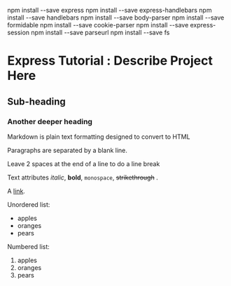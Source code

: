 npm install --save express
npm install --save express-handlebars
npm install --save handlebars
npm install --save body-parser
npm install --save formidable
npm install --save cookie-parser
npm install --save express-session
npm install --save parseurl
npm install --save fs


Express Tutorial : Describe Project Here
=======

Sub-heading
-----------

### Another deeper heading

Markdown is plain text formatting designed to convert
to HTML

Paragraphs are separated
by a blank line.

Leave 2 spaces at the end of a line to do a
line break

Text attributes *italic*, **bold**,
`monospace`, ~~strikethrough~~ .

A [link](http://example.com).

Unordered list:

  * apples
  * oranges
  * pears

Numbered list:

  1. apples
  2. oranges
  3. pears
